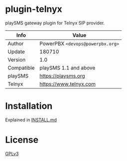 # plugin-telnyx

playSMS gateway plugin for Telnyx SIP provider.

Info          | Value
------------- | ---------------------------------
Author        | PowerPBX `<devops@powerpbx.org>`
Update        | 180710
Version       | 1.0
Compatible    | playSMS 1.1 and above
playSMS       | https://playsms.org
Telnyx        | https://www.telnyx.com

# Installation

Explained in [INSTALL.md](INSTALL.md)

# License

[GPLv3](LICENSE)

